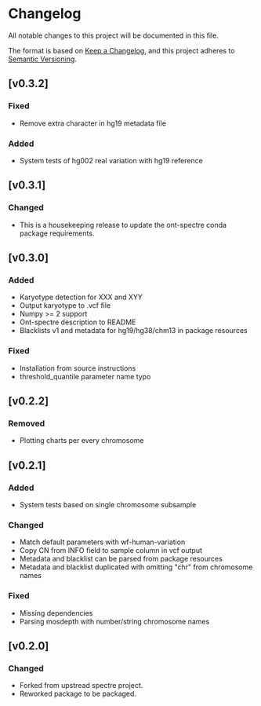 # Changelog
All notable changes to this project will be documented in this file.

The format is based on [Keep a Changelog](https://keepachangelog.com/en/1.0.0/),
and this project adheres to [Semantic Versioning](https://semver.org/spec/v2.0.0.html).

## [v0.3.2]
### Fixed
- Remove extra character in hg19 metadata file 

### Added
- System tests of hg002 real variation with hg19 reference

## [v0.3.1]
### Changed
- This is a housekeeping release to update the ont-spectre conda package requirements.

## [v0.3.0]
### Added
- Karyotype detection for XXX and XYY
- Output karyotype to .vcf file
- Numpy >= 2 support
- Ont-spectre description to README
- Blacklists v1 and metadata for hg19/hg38/chm13 in package resources

### Fixed
- Installation from source instructions
- threshold_quantile parameter name typo

## [v0.2.2]
### Removed
- Plotting charts per every chromosome

## [v0.2.1]
### Added
- System tests based on single chromosome subsample

### Changed
- Match default parameters with wf-human-variation
- Copy CN from INFO field to sample column in vcf output
- Metadata and blacklist can be parsed from package resources
- Metadata and blacklist duplicated with omitting "chr" from chromosome names

### Fixed
- Missing dependencies
- Parsing mosdepth with number/string chromosome names
## [v0.2.0]
### Changed
- Forked from upstread spectre project.
- Reworked package to be packaged.
